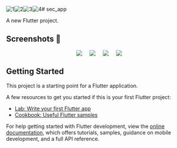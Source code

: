 ![1](https://github.com/user-attachments/assets/5f6a5612-edd8-417d-bc29-cb7c94bf22ab)![2](https://github.com/user-attachments/assets/15a61d26-f985-4752-9a1d-8c93b9a35a5e)![3](https://github.com/user-attachments/assets/39f7ce7a-3927-4c9c-88ca-f9721a9384c2)![4](https://github.com/user-attachments/assets/90cdfe5b-3821-40ba-8c32-d57ccc02538c)# sec_app

A new Flutter project.
## Screenshots 📸
<div style="display: flex; justify-content: center;">
  <img src="https://github.com/user-attachments/assets/4d6224e2-9152-41ea-b502-907b5fb0feb6" style="margin: 0 10px;" />
  <img src="https://github.com/user-attachments/assets/7738111f-c824-4bbc-8c1e-57edcdbf9447" style="margin: 0 10px;" />
  <img src="https://github.com/user-attachments/assets/c7524d45-c341-44fc-8888-1e0d701e6c37" style="margin: 0 10px;" />
  <img src="https://github.com/user-attachments/assets/687c6030-6f68-471f-84c1-fc6add53412a" style="margin: 0 10px;" />
</div>

## Getting Started

This project is a starting point for a Flutter application.

A few resources to get you started if this is your first Flutter project:

- [Lab: Write your first Flutter app](https://docs.flutter.dev/get-started/codelab)
- [Cookbook: Useful Flutter samples](https://docs.flutter.dev/cookbook)

For help getting started with Flutter development, view the
[online documentation](https://docs.flutter.dev/), which offers tutorials,
samples, guidance on mobile development, and a full API reference.
